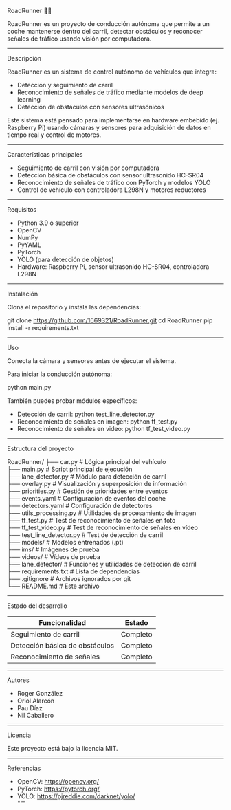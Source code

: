 RoadRunner 🚗💨

RoadRunner es un proyecto de conducción autónoma que permite a un coche mantenerse dentro del carril, detectar obstáculos y reconocer señales de tráfico usando visión por computadora.

---

Descripción

RoadRunner es un sistema de control autónomo de vehículos que integra:
- Detección y seguimiento de carril
- Reconocimiento de señales de tráfico mediante modelos de deep learning
- Detección de obstáculos con sensores ultrasónicos

Este sistema está pensado para implementarse en hardware embebido (ej. Raspberry Pi) usando cámaras y sensores para adquisición de datos en tiempo real y control de motores.

---

Características principales

- Seguimiento de carril con visión por computadora
- Detección básica de obstáculos con sensor ultrasonido HC-SR04
- Reconocimiento de señales de tráfico con PyTorch y modelos YOLO
- Control de vehículo con controladora L298N y motores reductores

---

Requisitos

- Python 3.9 o superior
- OpenCV
- NumPy
- PyYAML
- PyTorch
- YOLO (para detección de objetos)
- Hardware: Raspberry Pi, sensor ultrasonido HC-SR04, controladora L298N

---

Instalación

Clona el repositorio y instala las dependencias:

git clone https://github.com/1669321/RoadRunner.git
cd RoadRunner
pip install -r requirements.txt

---

Uso

Conecta la cámara y sensores antes de ejecutar el sistema.

Para iniciar la conducción autónoma:

python main.py

También puedes probar módulos específicos:

- Detección de carril:
  python test_line_detector.py
- Reconocimiento de señales en imagen:
  python tf_test.py
- Reconocimiento de señales en video:
  python tf_test_video.py

---

Estructura del proyecto

RoadRunner/
├── car.py                  # Lógica principal del vehículo  
├── main.py                 # Script principal de ejecución  
├── lane_detector.py        # Módulo para detección de carril  
├── overlay.py              # Visualización y superposición de información  
├── priorities.py           # Gestión de prioridades entre eventos  
├── events.yaml             # Configuración de eventos del coche  
├── detectors.yaml          # Configuración de detectores  
├── utils_processing.py     # Utilidades de procesamiento de imagen  
├── tf_test.py              # Test de reconocimiento de señales en foto  
├── tf_test_video.py        # Test de reconocimiento de señales en vídeo  
├── test_line_detector.py   # Test de detección de carril  
├── models/                 # Modelos entrenados (.pt)  
├── ims/                    # Imágenes de prueba  
├── videos/                 # Vídeos de prueba  
├── lane_detector/          # Funciones y utilidades de detección de carril  
├── requirements.txt        # Lista de dependencias  
├── .gitignore              # Archivos ignorados por git  
└── README.md               # Este archivo  

---

Estado del desarrollo

Funcionalidad                   | Estado      
------------------------------ | ----------- 
Seguimiento de carril           | Completo   
Detección básica de obstáculos  | Completo   
Reconocimiento de señales       | Completo   

---

Autores

- Roger González  
- Oriol Alarcón  
- Pau Díaz  
- Nil Caballero  

---

Licencia

Este proyecto está bajo la licencia MIT.

---

Referencias

- OpenCV: https://opencv.org/  
- PyTorch: https://pytorch.org/  
- YOLO: https://pjreddie.com/darknet/yolo/  
"""
